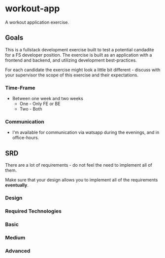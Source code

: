 # workout-app
A workout application exercise.

## Goals

This is a fullstack development exercise built to test a potential candadite for a FS developer position.
The exercise is built as an application with a frontend and backend, and utilizing development best-practices.

For each candidate the exercise might look a little bit different - discuss with your supervisor the scope of this exercise and their expectations.

### Time-Frame

* Between one week and two weeks
  * One - Only FE or BE
  * Two - Both

### Communication

* I'm available for communication via watsapp during the evenings, and in office-hours.

## SRD

There are a lot of requirements - do not feel the need to implement all of them.

Make sure that your design allows you to implement all of the requirements **eventually**.

### Design


### Required Technologies


### Basic


### Medium


### Advanced

